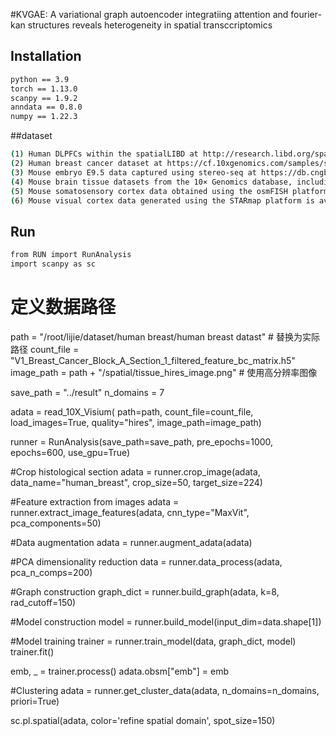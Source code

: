 #KVGAE: A variational graph autoencoder integratiing attention and fourier-kan structures reveals heterogeneity in spatial transccriptomics

## Installation

```bash
python == 3.9
torch == 1.13.0
scanpy == 1.9.2
anndata == 0.8.0
numpy == 1.22.3
```

##dataset
```bash
(1) Human DLPFCs within the spatialLIBD at http://research.libd.org/spatialLIBD/
(2) Human breast cancer dataset at https://cf.10xgenomics.com/samples/spatial-exp/1.1.0/V1_Breast_Cancer_Block_A_Section_1/V1_Breast_Cancer_Block_A_Section_1_web_summary.html
(3) Mouse embryo E9.5 data captured using stereo-seq at https://db.cngb.org/stomics/mosta/
(4) Mouse brain tissue datasets from the 10× Genomics database, including sagittal anterior, sagittal posterior, and coronal sections of adult mouse brain, are available at https://www.10xgenomics.com/
(5) Mouse somatosensory cortex data obtained using the osmFISH platform at http://linnarssonlab.org/osmFISH/
(6) Mouse visual cortex data generated using the STARmap platform is available at https://singlecell.broadinstitute.org/single_cell/study/SCP815
```

## Run
```bash
from RUN import RunAnalysis
import scanpy as sc
```

# 定义数据路径
path = "/root/lijie/dataset/human breast/human breast datast"  # 替换为实际路径
count_file = "V1_Breast_Cancer_Block_A_Section_1_filtered_feature_bc_matrix.h5"
image_path = path + "/spatial/tissue_hires_image.png"  # 使用高分辨率图像


save_path = "../result"
n_domains = 7


adata = read_10X_Visium(
    path=path,
    count_file=count_file,
    load_images=True,
    quality="hires", 
    image_path=image_path)


runner = RunAnalysis(save_path=save_path, pre_epochs=1000, epochs=600, use_gpu=True)

#Crop histological section
adata = runner.crop_image(adata, data_name="human_breast", crop_size=50, target_size=224)

#Feature extraction from images
adata = runner.extract_image_features(adata, cnn_type="MaxVit", pca_components=50)

#Data augmentation
adata = runner.augment_adata(adata)

#PCA dimensionality reduction
data = runner.data_process(adata, pca_n_comps=200)

#Graph construction
graph_dict = runner.build_graph(adata, k=8, rad_cutoff=150)

#Model construction
model = runner.build_model(input_dim=data.shape[1])

#Model training
trainer = runner.train_model(data, graph_dict, model)
trainer.fit()

emb, _ = trainer.process()
adata.obsm["emb"] = emb

#Clustering
adata = runner.get_cluster_data(adata, n_domains=n_domains, priori=True)

sc.pl.spatial(adata, color='refine spatial domain',  spot_size=150)
